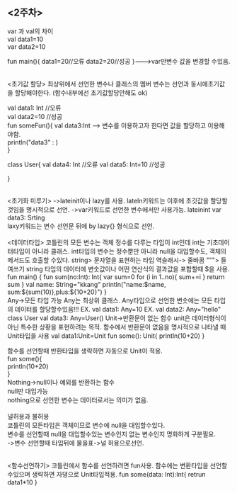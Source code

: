 <2주차>   
----------------------------------   
var 과 val의 차이   
val data1=10   
var data2=10

fun main(){
    data1=20//오류
    data2=20//성공
}--->var만변수 값을 변경할 수있음.   

<br>
<초기값 할당>   
최상위에서 선언한 변수나 클래스의 멤버 변수는 선언과 동시에초기값을 할당해야한다. (함수내부에선 초기값할당안해도 ok)   

val data1: Int  //오류   
val data2=10  //성공   
fun someFun(){
    val data3:Int --> 변수를 이용하고자 한다면 값을 할당하고 이용해야함.  
    println("data3" :  )   
}   

class User{
    val data4: Int  //오류
    val data5: Int=10  //성공   

}

<br>
<초기화 미루기>
->lateinit이나 lazy를 사용.   
lateln키워드는 이후에 초깃값을 할당할 것임을 명시적으로 선언.   
->var키워드로 선언한 변수에서만 사용가능.   
lateinint var data3: Srting   
<br>
<lazy>   
laxy키워드는 변수 선언문 뒤에 by lazy{} 형식으로 선언.
<br>
<br>
<데이터타입>   
코틀린의 모든 변수는 객체      
정수를 다루는 타입이 int인데 int는 기초데이터타입이 아니라 클래스.   
int타입의 변수는 정수뿐만 아니라 null을 대입할수도, 객체의 메서드도 호출할 수있다.   
string> 문자열을 표현하는 타입 역슬래시-> 줄바꿈   
"""> 들여쓰기   
string 타입의 데이터에 변숫값이나 어떤 연산식의 결과값을 포함할때 $을 사용.
fun main() {   
    fun sum(no:Int): Int{   
        var sum=0   
        for (i in 1..no){   
            sum+=i   
        }   
        return sum   
    }   
    val name: String="kkang"   
    println("name:$name, sum:${sum(10)},plus:${10+20}")   
}   
<br>
Any->모든 타입 가능    
Any는 최상위 클래스. Any타입으로 선언한 변숫에는 모든 타입의 데이터를 할당할수있음!!!   
EX. val data1: Any=10
EX. val data2: Any="hello"
class User
val data3: Any=User()   
Unit->반환문이 없는 함수   
unit은 데이터형식이 아닌 특수한 상황을 표현하려는 목적.   
함수에서 반환문이 없음을 명시적으로 나타낼 때 Unit타입을 사용   
val data1:Unit=Unit
fun some(): Unit{   
    println(10+20)   
}   

함수를 선언할때 반환타입을 생략하면 자동으로 Unit이 적용.    
fun some(){   
    println(10+20)   
}   
Nothing->null이나 예외를 반환하는 함수   
null만 대입가능   
nothing으로 선언한 변수는 데이터로서는 의미가 없음.   
<br>
널허용과 불허용   
코틀린의 모든타입은 객체이므로 변수에 null을 대입할수있다.      
변수를 선언할때 null을 대입할수있는 변수인지 없는 변수인지 명화하게 구분필요.   
->변수 선언할때 타입뒤에 물을표->널 허용으로선언.   

<br>
<함수선언하기>
코틀린에서 함수를 선언하려면 fun사용.
함수에는 변환타입을 선언할 수있으며 생략하면 자뎡으로 Unit타입적용.   
fun some(data: Int):Int{   
    retrun data1*10
}   
